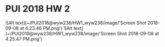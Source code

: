 # PUI 2018 HW 2

![Alt text](~/PUI2018@wyw238/HW1_wyw238/image/'Screen Shot 2018-09-08 at 4.23.46 PM.png')
![Alt text](~/PUI2018@wyw238/HW1_wyw238/image/'Screen Shot 2018-09-08 at 4.25.47 PM.png')
